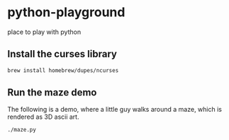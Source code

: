 # python-playground
 place to play with python

## Install the curses library

```bash
brew install homebrew/dupes/ncurses
```

## Run the maze demo

The following is a demo, where a little guy walks around a maze, which is rendered as 3D ascii art.

```bash
./maze.py
```


